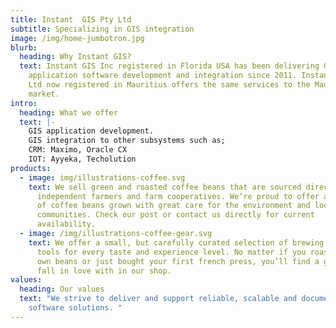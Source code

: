 ```yaml
---
title: Instant  GIS Pty Ltd
subtitle: Specializing in GIS integration
image: /img/home-jumbotron.jpg
blurb:
  heading: Why Instant GIS?
  text: Instant GIS Inc registered in Florida USA has been delivering GIS
    application software development and integration since 2011. Instant GIS Pty
    Ltd now registered in Mauritius offers the same services to the Mauritian
    market.
intro:
  heading: What we offer
  text: |-
    GIS application development.
    GIS integration to other subsystems such as;
    CRM: Maximo, Oracle CX
    IOT: Ayyeka, Techolution
products:
  - image: img/illustrations-coffee.svg
    text: We sell green and roasted coffee beans that are sourced directly from
      independent farmers and farm cooperatives. We’re proud to offer a variety
      of coffee beans grown with great care for the environment and local
      communities. Check our post or contact us directly for current
      availability.
  - image: /img/illustrations-coffee-gear.svg
    text: We offer a small, but carefully curated selection of brewing gear and
      tools for every taste and experience level. No matter if you roast your
      own beans or just bought your first french press, you’ll find a gadget to
      fall in love with in our shop.
values:
  heading: Our values
  text: "We strive to deliver and support reliable, scalable and documented
    software solutions. "
---
```

